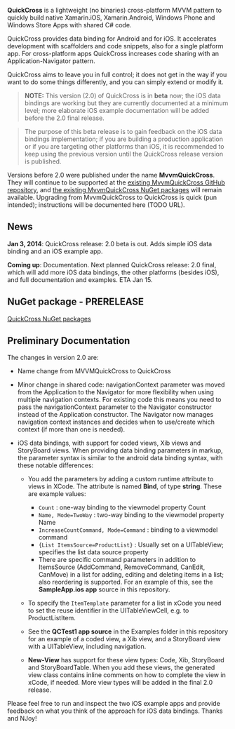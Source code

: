 **QuickCross** is a lightweight (no binaries) cross-platform MVVM pattern to quickly build native Xamarin.iOS, Xamarin.Android, Windows Phone and Windows Store Apps with shared C# code.QuickCross provides data binding for Android and for iOS. It accelerates development with scaffolders and code snippets, also for a single platform app. For cross-platform apps QuickCross increases code sharing with an Application-Navigator pattern.QuickCross aims to leave you in full control; it does not get in the way if you want to do some things differently, and you can simply extend or modify it.
> **NOTE:** This version (2.0) of QuickCross is in **beta** now; the iOS data bindings are working but they are currently documented at a minimum level; more elaborate iOS example documentation will be added before the 2.0 final release.> The purpose of this beta release is to gain feedback on the iOS data bindings implementation; if you are building a production application or if you are targeting other platforms than iOS, it is recommended to keep using the previous version until the QuickCross release version is published.Versions before 2.0 were published under the name **MvvmQuickCross**. They will continue to be supported at the [existing MvvmQuickCross GitHub repository](https://github.com/MacawNL/MvvmQuickCross), and [the existing MvvmQuickCross NuGet packages](http://nuget.org/packages/mvvmquickcross) will remain available.Upgrading from MvvmQuickCross to QuickCross is quick (pun intended); instructions will be documented here (TODO URL).## News ##**Jan 3, 2014**: QuickCross release: 2.0 beta is out. Adds simple iOS data binding and an iOS example app.**Coming up**: Documentation. Next planned QuickCross release: 2.0 final, which will add more iOS data bindings, the other platforms (besides iOS), and full documentation and examples. ETA Jan 15.## NuGet package - PRERELEASE ##[QuickCross NuGet packages](http://nuget.org/packages/quickcross)## Preliminary Documentation ##

The changes in version 2.0 are:

- Name change from MVVMQuickCross to QuickCross

- Minor change in shared code: navigationContext parameter was moved from the Application to the Navigator for more flexibility when using multiple navigation contexts. For existing code this means you need to pass the navigationContext parameter to the Navigator constructor instead of the Application constructor. The Navigator now manages navigation context instances and decides when to use/create which context (if more than one is needed).

- iOS data bindings, with support for coded views, Xib views and StoryBoard views. When providing data binding parameters in markup, the parameter syntax is similar to the android data binding syntax, with these notable differences:

	- You add the parameters by adding a custom runtime attribute to views in XCode. The attribute is named **Bind**, of type **string**. These are example values:
		- `Count` : one-way binding to the viewmodel property Count
		- `Name, Mode=TwoWay` : two-way binding to the viewmodel property Name
		- `IncreaseCountCommand, Mode=Command` : binding to a viewmodel command
		- `{List ItemsSource=ProductList}` : Usually set on a UITableView; specifies the list data source property
		- There are specific command parameters in addition to ItemsSource (AddCommand, RemoveCommand, CanEdit, CanMove) in a list for adding, editing and deleting items in a list; also reordering is supported. For an example of this, see the **SampleApp.ios app** source in this repository.

	- To specify the `ItemTemplate` parameter for a list in xCode you need to set the reuse identifier in the UITableViewCell, e.g. to ProductListItem.

	- See the **QCTest1 app source** in the Examples folder in this repository for an example of a coded view, a Xib view, and a StoryBoard view with a UITableView, including navigation.

	- **New-View** has support for these view types: Code, Xib, StoryBoard and StoryBoardTable. When you add these views, the generated view class contains inline comments on how to complete the view in xCode, if needed. More view types will be added in the final 2.0 release.

Please feel free to run and inspect the two iOS example apps and provide feedback on what you think of the approach for iOS data bindings. Thanks and NJoy!
